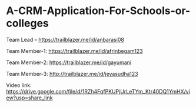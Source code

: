 # A-CRM-Application-For-Schools-or-colleges


Team Lead – https://trailblazer.me/id/anbarasi08

Team Member-1: https://trailblazer.me/id/afrinbegam123

Team Member-2: https://trailblazer.me/id/gayumani

Team Member-3: http://trailblazer.me/id/jeyasudha123

Video link: https://drive.google.com/file/d/1RZh4FqfPKUPjUrLeTYm_Ktr40DQ1YmHX/view?usp=share_link
